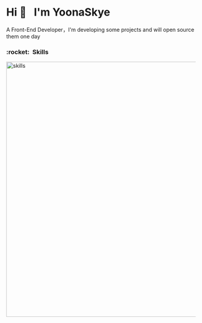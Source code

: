 
<!--
**YoonaSkye/Yoonaskye** is a ✨ _special_ ✨ repository because its `README.md` (this file) appears on your GitHub profile.

Here are some ideas to get you started:

- 🔭 I’m currently working on ...
- 🌱 I’m currently learning ...
- 👯 I’m looking to collaborate on ...
- 🤔 I’m looking for help with ...
- 💬 Ask me about ...
- 📫 How to reach me: ...
- 😄 Pronouns: ...
- ⚡ Fun fact: ...
-->
<h1>Hi 👋 &nbsp;&nbsp;I'm YoonaSkye</h1>

<p>A Front-End Developer，I'm developing some projects and will open source them one day</p>

<h3>:rocket: &nbsp;Skills</h3>

<img src="https://skillicons.dev/icons?i=js,ts,react,vite,nextjs,tailwind&theme=light" alt="skills" width="680" />

<!--
### My Github Actions
![](https://github-readme-stats.vercel.app/api?username=YoonaSkye&show_icons=true&theme=radical)
-->
